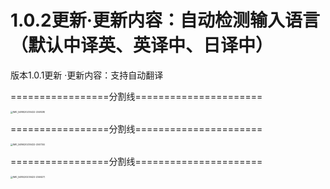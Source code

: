 # 1.0.2更新·更新内容：自动检测输入语言（默认中译英、英译中、日译中）

版本1.0.1更新 ·更新内容：支持自动翻译



=================分割线======================

<img src="https://user-images.githubusercontent.com/102415870/233794560-e2b29e53-2d76-490a-b7f7-b6a35b876458.PNG" alt="IMG_5488(20230422-234828)" style="zoom: 25%;" />

=================分割线======================

<img src="https://user-images.githubusercontent.com/102415870/233794562-9251a222-9c2c-434e-b307-5947c8d072e9.PNG" alt="IMG_5486(20230422-234734)" style="zoom:25%;" />



=================分割线======================

<img src="https://user-images.githubusercontent.com/102415870/233794565-f29f4865-19f9-4a63-a485-331a59212691.PNG" alt="IMG_5485(20230422-234627)" style="zoom:25%;" />
